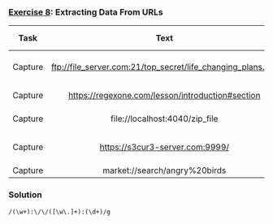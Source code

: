 ### [Exercise 8](https://regexone.com/problem/extracting_url_data): Extracting Data From URLs

| Task    |                            Text                             |         Capture Groups         |
| ------- | :---------------------------------------------------------: | :----------------------------: |
| Capture | ftp://file_server.com:21/top_secret/life_changing_plans.pdf |    ftp, file_server.com, 21    |
| Capture |      https://regexone.com/lesson/introduction#section       |      https, regexone.com       |
| Capture |               file://localhost:4040/zip_file                |     file, localhost, 4040      |
| Capture |               https://s3cur3-server.com:9999/               | https, s3cur3-server.com, 9999 |
| Capture |                market://search/angry%20birds                |         market, search         |

### Solution

```
/(\w+):\/\/([\w\.]+):(\d+)/g
```
